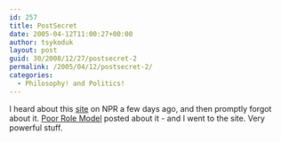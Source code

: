 ```yaml
---
id: 257
title: PostSecret
date: 2005-04-12T11:00:27+00:00
author: tsykoduk
layout: post
guid: 30/2008/12/27/postsecret-2
permalink: /2005/04/12/postsecret-2/
categories:
  - Philosophy! and Politics!
---
```

<p>I heard about this <a href="http://postsecret.blogspot.com/">site</a> on <span class="caps">NPR</span> a few days ago, and then promptly forgot about it. <a href="http://poorrolemodel.blogspot.com/2005/04/have-you-seen-this-one.html#comments">Poor Role Model</a> posted about it - and I went to the site. Very powerful stuff.</p>